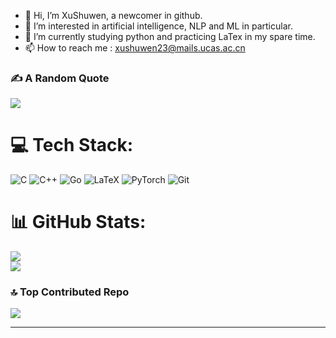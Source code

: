 - 👋 Hi, I’m XuShuwen, a newcomer in github.
- 👀 I’m interested in artificial intelligence, NLP and ML in particular.
- 🌱 I’m currently studying python and practicing LaTex in my spare time.
- 📫 How to reach me : xushuwen23@mails.ucas.ac.cn

### ✍️ A Random Quote
![](https://quotes-github-readme.vercel.app/api?type=horizontal&theme=gruvbox)

# 💻 Tech Stack:
![C](https://img.shields.io/badge/c-%2300599C.svg?style=for-the-badge&logo=c&logoColor=white) ![C++](https://img.shields.io/badge/c++-%2300599C.svg?style=for-the-badge&logo=c%2B%2B&logoColor=white) ![Go](https://img.shields.io/badge/go-%2300ADD8.svg?style=for-the-badge&logo=go&logoColor=white) ![LaTeX](https://img.shields.io/badge/latex-%23008080.svg?style=for-the-badge&logo=latex&logoColor=white) ![PyTorch](https://img.shields.io/badge/PyTorch-%23EE4C2C.svg?style=for-the-badge&logo=PyTorch&logoColor=white) ![Git](https://img.shields.io/badge/git-%23F05033.svg?style=for-the-badge&logo=git&logoColor=white)
# 📊 GitHub Stats:
![](https://github-readme-streak-stats.herokuapp.com/?user=XuShuwenn&theme=dark&hide_border=true)<br/>
![](https://github-readme-stats.vercel.app/api/top-langs/?username=XuShuwenn&theme=dark&hide_border=true&include_all_commits=true&count_private=true&layout=compact)

### 🔝 Top Contributed Repo
![](https://github-contributor-stats.vercel.app/api?username=XuShuwenn&limit=5&theme=merko&combine_all_yearly_contributions=true)

---

<!-- Proudly created with GPRM ( https://gprm.itsvg.in ) -->
<!---
XuShuwenn/XuShuwenn is a ✨ special ✨ repository because its `README.md` (this file) appears on your GitHub profile.
You can click the Preview link to take a look at your changes.
--->
